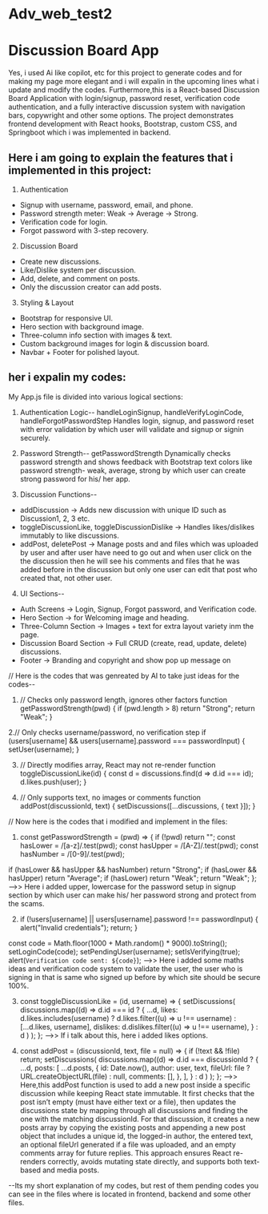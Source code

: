 # Adv_web_test2

# Discussion Board App
Yes, i used Ai like copilot, etc for this project to generate codes and for making my page more elegant and i will expalin in the upcoming lines what i update and modify the codes. Furthermore,this is a React-based Discussion Board Application with login/signup, password reset, verification code authentication, and a fully interactive discussion system with navigation bars, copywright and other some options. 
The project demonstrates frontend development with React hooks, Bootstrap, custom CSS, and Springboot which i was implemented in backend.

## Here i am going to explain the features that i implemented in this project:

1. Authentication
  - Signup with username, password, email, and phone.
  - Password strength meter: Weak → Average → Strong.
  - Verification code for login.
  - Forgot password with 3-step recovery.

2. Discussion Board
  - Create new discussions.
  - Like/Dislike system per discussion.
  - Add, delete, and comment on posts.
  - Only the discussion creator can add posts.

3. Styling & Layout
  - Bootstrap for responsive UI.
  - Hero section with background image.
  - Three-column info section with images & text.
  - Custom background images for login & discussion board.
  - Navbar + Footer for polished layout.


## her i expalin my codes:

My App.js file is divided into various logical sections:

1. Authentication Logic-- handleLoginSignup, handleVerifyLoginCode, handleForgotPasswordStep 
  Handles login, signup, and password reset with error validation by which user will validate and signup or signin securely.

2. Password Strength-- getPasswordStrength
  Dynamically checks password strength and shows feedback with Bootstrap text colors like password strength- weak, average, strong by which user can create strong password for his/ her app.

3. Discussion Functions-- 
  - addDiscussion -> Adds new discussion with unique ID such as Discussion1, 2, 3 etc. 
  - toggleDiscussionLike, toggleDiscussionDislike → Handles likes/dislikes immutably to like discussions.  
  - addPost, deletePost → Manage posts and and files which was uploaded by user and after user have need to go out and when user click on the the discussion then he will see his comments and files that he was added before in the discussion but only one user can edit that post who created that, not other user.

4. UI Sections--
  - Auth Screens → Login, Signup, Forgot password, and Verification code.
  - Hero Section →  for Welcoming image and heading.
  - Three-Column Section → Images + text for extra layout variety inm the page.
  - Discussion Board Section → Full CRUD (create, read, update, delete) discussions.
  - Footer → Branding and copyright and show pop up message on

// Here is the codes that was genreated by AI to take just ideas for the codes--

1. // Checks only password length, ignores other factors
function getPasswordStrength(pwd) {
  if (pwd.length > 8) return "Strong";
  return "Weak";
}

2.// Only checks username/password, no verification step
if (users[username] && users[username].password === passwordInput) {
  setUser(username);
}

3. // Directly modifies array, React may not re-render
function toggleDiscussionLike(id) {
  const d = discussions.find(d => d.id === id);
  d.likes.push(user);
}

4. // Only supports text, no images or comments
function addPost(discussionId, text) {
  setDiscussions([...discussions, { text }]);
}

// Now here is the codes that i modified and implement in the files:

1. const getPasswordStrength = (pwd) => {
  if (!pwd) return "";
  const hasLower = /[a-z]/.test(pwd);
  const hasUpper = /[A-Z]/.test(pwd);
  const hasNumber = /[0-9]/.test(pwd);

  if (hasLower && hasUpper && hasNumber) return "Strong";
  if (hasLower && hasUpper) return "Average";
  if (hasLower) return "Weak";
  return "Weak";
};
-->> Here i added upper, lowercase for the password setup in signup section by which user can make his/ her password strong and protect from the scams.

2. if (!users[username] || users[username].password !== passwordInput) {
  alert("Invalid credentials");
  return;
}

const code = Math.floor(1000 + Math.random() * 9000).toString();
setLoginCode(code);
setPendingUser(username);
setIsVerifying(true);
alert(`Verification code sent: ${code}`);
-->> Here i added some maths ideas and verification code system to validate the user, the user who is signing in that is same who signed up before by which site should be secure 100%.

3. const toggleDiscussionLike = (id, username) => {
  setDiscussions(
    discussions.map((d) =>
      d.id === id
        ? {
            ...d,
            likes: d.likes.includes(username)
              ? d.likes.filter((u) => u !== username)
              : [...d.likes, username],
            dislikes: d.dislikes.filter((u) => u !== username),
          }
        : d
    )
  );
};
-->> If i talk about this, here i added likes options.

4. const addPost = (discussionId, text, file = null) => {
  if (!text && !file) return;
  setDiscussions(
    discussions.map((d) =>
      d.id === discussionId
        ? {
            ...d,
            posts: [
              ...d.posts,
              {
                id: Date.now(),
                author: user,
                text,
                fileUrl: file ? URL.createObjectURL(file) : null,
                comments: [],
              },
            ],
          }
        : d
    )
  );
};
-->> Here,this addPost function is used to add a new post inside a specific discussion while keeping React state immutable. It first checks that the post isn’t empty (must have either text or a file), then updates the discussions state by mapping through all discussions and finding the one with the matching discussionId. For that discussion, it creates a new posts array by copying the existing posts and appending a new post object that includes a unique id, the logged-in author, the entered text, an optional fileUrl generated if a file was uploaded, and an empty comments array for future replies. This approach ensures React re-renders correctly, avoids mutating state directly, and supports both text-based and media posts.

--Its my short explanation of my codes, but rest of them pending codes you can see in the files where is located in frontend, backend and some other files. 




